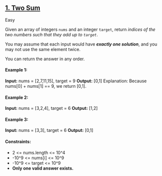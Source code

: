 ## [1. Two Sum](https://leetcode.com/problems/two-sum/)

Easy

Given an array of integers <code>nums</code> and an integer <code>target</code>, return *indices of the two numbers such that they add up to <code>target</code>*.

You may assume that each input would have *__exactly one solution__*, and you may not use the same element twice.

You can return the answer in any order.

#### Example 1:

__Input:__ nums = [2,7,11,15], target = 9
__Output:__ [0,1]
Explanation: Because nums[0] + nums[1] == 9, we return [0,1].

#### Example 2:

__Input:__ nums = [3,2,4], target = 6
__Output:__ [1,2]

#### Example 3:

__Input:__ nums = [3,3], target = 6
__Output:__ [0,1]

#### Constraints:

- 2 <= nums.length <= 10^4
- -10^9 <= nums[i] <= 10^9
- -10^9 <= target <= 10^9
- __Only one valid answer exists.__
